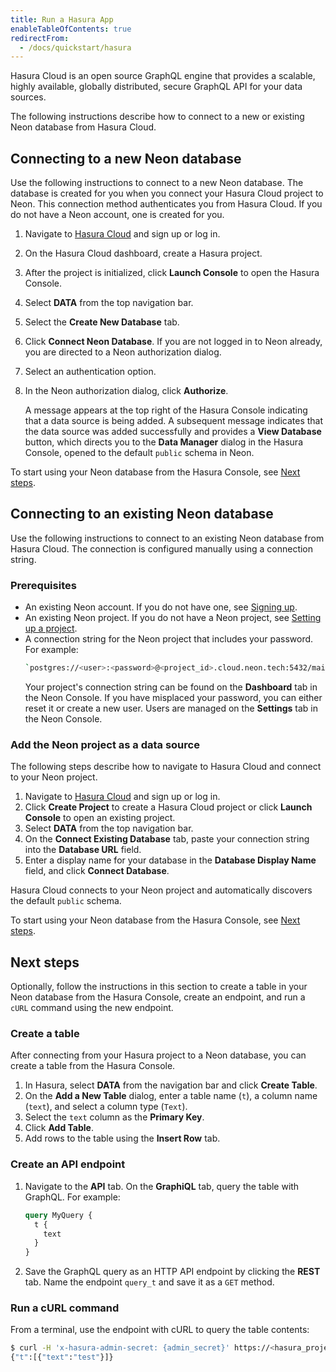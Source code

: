 ```yaml
---
title: Run a Hasura App
enableTableOfContents: true
redirectFrom:
  - /docs/quickstart/hasura
---
```


Hasura Cloud is an open source GraphQL engine that provides a scalable, highly available, globally distributed, secure GraphQL API for your data sources.

The following instructions describe how to connect to a new or existing Neon database from Hasura Cloud.

## Connecting to a new Neon database

Use the following instructions to connect to a new Neon database. The database is created for you when you connect your Hasura Cloud project to Neon. This connection method authenticates you from Hasura Cloud. If you do not have a Neon account, one is created for you.

1. Navigate to [Hasura Cloud](https://cloud.hasura.io/projects) and sign up or log in.
1. On the Hasura Cloud dashboard, create a Hasura project.
1. After the project is initialized, click **Launch Console** to open the Hasura Console.
1. Select **DATA** from the top navigation bar.
1. Select the **Create New Database** tab.
1. Click **Connect Neon Database**. If you are not logged in to Neon already, you are directed to a Neon authorization dialog.
1. Select an authentication option.  
1. In the Neon authorization dialog, click **Authorize**.

    A message appears at the top right of the Hasura Console indicating that a data source is being added. A subsequent message indicates that the data source was added successfully and provides a **View Database** button, which directs you to the **Data Manager** dialog in the Hasura Console, opened to the default `public` schema in Neon.

To start using your Neon database from the Hasura Console, see [Next steps](#next-steps).

## Connecting to an existing Neon database

Use the following instructions to connect to an existing Neon database from Hasura Cloud. The connection is configured manually using a connection string.

### Prerequisites

- An existing Neon account. If you do not have one, see [Signing up](/docs/get-started-with-neon/signing-up).
- An existing Neon project. If you do not have a Neon project, see [Setting up a project](/docs/get-started-with-neon/setting-up-a-project).
- A connection string for the Neon project that includes your password. For example:  
  ```sh
  `postgres://<user>:<password>@<project_id>.cloud.neon.tech:5432/main`.
  ```
  Your project's connection string can be found on the **Dashboard** tab in the Neon Console. If you have misplaced your password, you can either reset it or create a new user. Users are managed on the **Settings** tab in the Neon Console.

### Add the Neon project as a data source

The following steps describe how to navigate to Hasura Cloud and connect to your Neon project.

1. Navigate to [Hasura Cloud](https://cloud.hasura.io/projects) and sign up or log in.
1. Click **Create Project** to create a Hasura Cloud project or click **Launch Console** to open an existing project.
1. Select **DATA** from the top navigation bar. 
1. On the **Connect Existing Database** tab, paste your connection string into the **Database URL** field.
1. Enter a display name for your database in the **Database Display Name** field, and click **Connect Database**.

Hasura Cloud connects to your Neon project and automatically discovers the default `public` schema.

To start using your Neon database from the Hasura Console, see [Next steps](#next-steps).

## Next steps

Optionally, follow the instructions in this section to create a table in your Neon database from the Hasura Console, create an endpoint, and run a `cURL` command using the new endpoint.

### Create a table

After connecting from your Hasura project to a Neon database, you can create a table from the Hasura Console.

1. In Hasura, select **DATA** from the navigation bar and click **Create Table**.
1. On the **Add a New Table** dialog, enter a table name (`t`), a column name (`text`), and select a column type (`Text`).
1. Select the `text` column as the **Primary Key**.
1. Click **Add Table**.
1. Add rows to the table using the **Insert Row** tab.

### Create an API endpoint

1. Navigate to the **API** tab. On the **GraphiQL** tab, query the table with GraphQL. For example:

    ```graphql
    query MyQuery {
      t {
        text
      }
    }
    ```

2. Save the GraphQL query as an HTTP API endpoint by clicking the **REST** tab. Name the endpoint `query_t` and save it as a `GET` method.

### Run a cURL command

From a terminal, use the endpoint with cURL to query the table contents:

```bash
$ curl -H 'x-hasura-admin-secret: {admin_secret}' https://<hasura_project_name>.hasura.app/api/rest/query_t
{"t":[{"text":"test"}]}
 ```